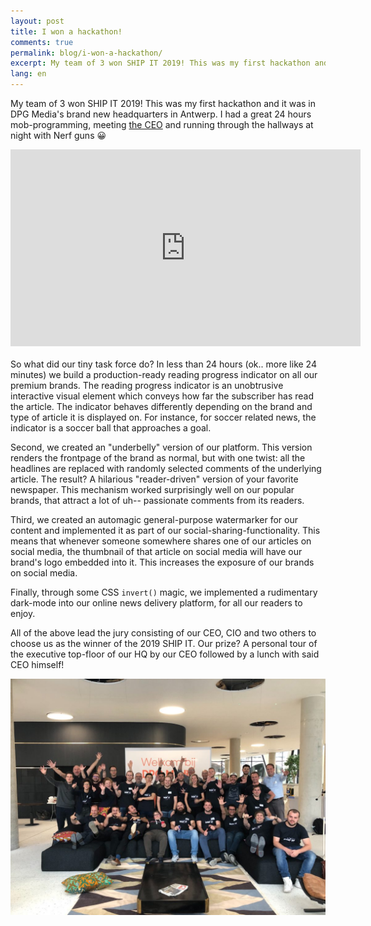 ```yaml
---
layout: post
title: I won a hackathon!
comments: true
permalink: blog/i-won-a-hackathon/
excerpt: My team of 3 won SHIP IT 2019! This was my first hackathon and it was in DPG Media's brand new headquarters in Antwerp. I had a great 24 hours mob-programming, meeting the CEO and running through the hallways at night with Nerf guns 😀
lang: en
---
```


My team of 3 won SHIP IT 2019! This was my first hackathon and it was in DPG Media's brand new headquarters in Antwerp. I had a great 24 hours mob-programming, meeting [the CEO](https://en.wikipedia.org/wiki/Christian_Van_Thillo) and running through the hallways at night with Nerf guns 😀 

<div class="video-wrapper">
<iframe width="560" height="315" src="https://www.youtube-nocookie.com/embed/qUF5Mn43eZA" frameborder="0" allow="accelerometer; autoplay; encrypted-media; gyroscope; picture-in-picture" allowfullscreen></iframe>
</div>
<br>
So what did our tiny task force do? In less than 24 hours (ok.. more like 24 minutes) we build a production-ready reading progress indicator on all our premium brands. The reading progress indicator is an unobtrusive interactive visual element which conveys how far the subscriber has read the article. The indicator behaves differently depending on the brand and type of article it is displayed on. For instance, for soccer related news, the indicator is a soccer ball that approaches a goal.

Second, we created an "underbelly" version of our platform. This version renders the frontpage of the brand as normal, but with one twist: all the headlines are replaced with randomly selected comments of the underlying article. The result? A hilarious "reader-driven" version of your favorite newspaper. This mechanism worked surprisingly well on our popular brands, that attract a lot of uh-- passionate comments from its readers. 

Third, we created an automagic general-purpose watermarker for our content and implemented it as part of our social-sharing-functionality. This means that whenever someone somewhere shares one of our articles on social media, the thumbnail of that article on social media will have our brand's logo embedded into it. This increases the exposure of our brands on social media.

Finally, through some CSS `invert()` magic, we implemented a rudimentary dark-mode into our online news delivery platform, for all our readers to enjoy.

All of the above lead the jury consisting of our CEO, CIO and two others to choose us as the winner of the 2019 SHIP IT. Our prize? A personal tour of the executive top-floor of our HQ by our CEO followed by a lunch with said CEO himself! 

![DPG Media - SHIP IT 2019](/images/portfolio/single-project-21-large.jpg)